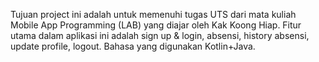 Tujuan project ini adalah untuk memenuhi tugas UTS dari mata kuliah Mobile App Programming (LAB) yang diajar oleh Kak Koong Hiap.
Fitur utama dalam aplikasi ini adalah sign up & login, absensi, history absensi, update profile, logout.
Bahasa yang digunakan Kotlin+Java.
